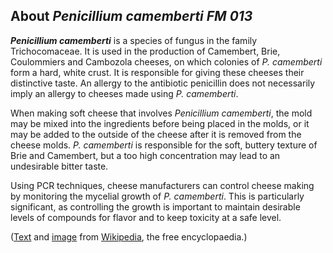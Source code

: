 About *Penicillium camemberti FM 013* 
-------------------------------------



***Penicillium camemberti*** is a species of fungus in the family
Trichocomaceae. It is used in the production of Camembert, Brie,
Coulommiers and Cambozola cheeses, on which colonies of *P. camemberti*
form a hard, white crust. It is responsible for giving these cheeses
their distinctive taste. An allergy to the antibiotic penicillin does
not necessarily imply an allergy to cheeses made using *P. camemberti*.

When making soft cheese that involves *Penicillium camemberti*, the mold
may be mixed into the ingredients before being placed in the molds, or
it may be added to the outside of the cheese after it is removed from
the cheese molds. *P. camemberti* is responsible for the soft, buttery
texture of Brie and Camembert, but a too high concentration may lead to
an undesirable bitter taste.

Using PCR techniques, cheese manufacturers can control cheese making by
monitoring the mycelial growth of *P. camemberti*. This is particularly
significant, as controlling the growth is important to maintain
desirable levels of compounds for flavor and to keep toxicity at a safe
level.

([Text](http://en.wikipedia.org/wiki/Penicillium_camemberti) and
[image](https://commons.wikimedia.org/wiki/File:Pcamemberti.jpg) from
[Wikipedia](http://en.wikipedia.org/), the free encyclopaedia.)
